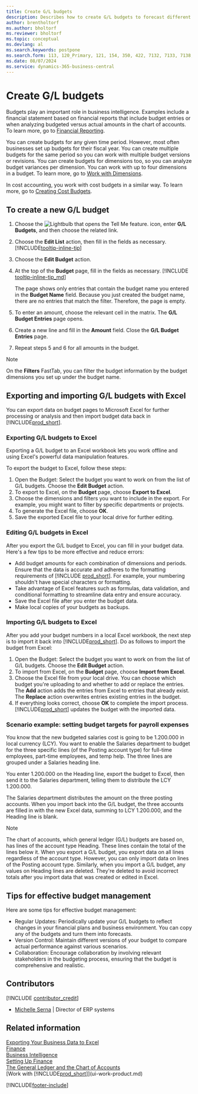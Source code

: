 ```yaml
---
title: Create G/L budgets
description: Describes how to create G/L budgets to forecast different financial activities and assign dimensions for business intelligence purposes.
author: brentholtorf
ms.author: bholtorf
ms.reviewer: bholtorf
ms.topic: conceptual
ms.devlang: al
ms.search.keywords: postpone
ms.search.form: 113, 120_Primary, 121, 154, 350, 422, 7132, 7133, 7138, 7139, 9203, 9219, 9239, 9373, 9374
ms.date: 08/07/2024
ms.service: dynamics-365-business-central
---
```


# Create G/L budgets

Budgets play an important role in business intelligence. Examples include a financial statement based on financial reports that include budget entries or when analyzing budgeted versus actual amounts in the chart of accounts. To learn more, go to [Financial Reporting](bi.md).

You can create budgets for any given time period. However, most often businesses set up budgets for their fiscal year. You can create multiple budgets for the same period so you can work with multiple budget versions or revisions. You can create budgets for dimensions too, so you can analyze budget variances per dimension. You can work with up to four dimensions in a budget. To learn more, go to [Work with Dimensions](finance-dimensions.md).

In cost accounting, you work with cost budgets in a similar way. To learn more, go to [Creating Cost Budgets](finance-create-cost-budgets.md).  

## To create a new G/L budget

1. Choose the ![Lightbulb that opens the Tell Me feature.](media/ui-search/search_small.png "Tell me what you want to do") icon, enter **G/L Budgets**, and then choose the related link.  
2. Choose the **Edit List** action, then fill in the fields as necessary. [!INCLUDE[tooltip-inline-tip](includes/tooltip-inline-tip_md.md)]  
3. Choose the **Edit Budget** action.
4. At the top of the **Budget** page, fill in the fields as necessary. [!INCLUDE [tooltip-inline-tip_md](includes/tooltip-inline-tip_md.md)]  

   The page shows only entries that contain the budget name you entered in the **Budget Name** field. Because you just created the budget name, there are no entries that match the filter. Therefore, the page is empty.  
5. To enter an amount, choose the relevant cell in the matrix. The **G/L Budget Entries** page opens.  
6. Create a new line and fill in the **Amount** field. Close the **G/L Budget Entries** page.  
7. Repeat steps 5 and 6 for all amounts in the budget.  

> [!NOTE]  
> On the **Filters** FastTab, you can filter the budget information by the budget dimensions you set up under the budget name.

## Exporting and importing G/L budgets with Excel

You can export data on budget pages to Microsoft Excel for further processing or analysis and then import budget data back in [!INCLUDE[prod_short](includes/prod_short.md)].

### Exporting G/L budgets to Excel

Exporting a G/L budget to an Excel workbook lets you work offline and using Excel's powerful data manipulation features.

To export the budget to Excel, follow these steps:

1. Open the Budget: Select the budget you want to work on from the list of G/L budgets. Choose the **Edit Budget** action.
1. To export to Excel, on the **Budget** page, choose **Export to Excel**.
1. Choose the dimensions and filters you want to include in the export. For example, you might want to filter by specific departments or projects.
1. To generate the Excel file, choose **OK**.
1. Save the exported Excel file to your local drive for further editing.

### Editing G/L budgets in Excel

After you export the G/L budget to Excel, you can fill in your budget data. Here's a few tips to be more effective and reduce errors:

- Add budget amounts for each combination of dimensions and periods. Ensure that the data is accurate and adheres to the formatting requirements of [!INCLUDE [prod_short](includes/prod_short.md)]. For example, your numbering shouldn't have special characters or formatting.
- Take advantage of Excel features such as formulas, data validation, and conditional formatting to streamline data entry and ensure accuracy.
- Save the Excel file after you enter the budget data.
- Make local copies of your budgets as backups.

### Importing G/L budgets to Excel

After you add your budget numbers in a local Excel workbook, the next step is to import it back into [!INCLUDE[prod_short](includes/prod_short.md)]. Do as follows to import the budget from Excel:

1. Open the Budget: Select the budget you want to work on from the list of G/L budgets. Choose the **Edit Budget** action.
1. To import from Excel, on the **Budget** page, choose **Import from Excel**.
1. Choose the Excel file from your local drive. You can choose which budget you're uploading to and whether to add or replace the entries. The **Add** action adds the entries from Excel to entries that already exist. The **Replace** action overwrites entries existing entries in the budget.
1. If everything looks correct, choose **OK** to complete the import process. [!INCLUDE[prod_short](includes/prod_short.md)] updates the budget with the imported data.

### Scenario example: setting budget targets for payroll expenses

You know that the new budgeted salaries cost is going to be 1.200.000 in local currency (LCY). You want to enable the Salaries department to budget for the three specific lines (of the Posting account type) for full-time employees, part-time employees, and temp help. The three lines are grouped under a Salaries heading line.

You enter 1.200.000 on the Heading line, export the budget to Excel, then send it to the Salaries department, telling them to distribute the LCY 1.200.000.

The Salaries department distributes the amount on the three posting accounts. When you import back into the G/L budget, the three accounts are filled in with the new Excel data, summing to LCY 1.200.000, and the Heading line is blank.

> [!NOTE]
> The chart of accounts, which general ledger (G/L) budgets are based on, has lines of the account type Heading. These lines contain the total of the lines below it. When you export a G/L budget, you export data on all lines regardless of the account type. However, you can only import data on lines of the Posting account type. Similarly, when you import a G/L budget, any values on Heading lines are deleted. They're deleted to avoid incorrect totals after you import data that was created or edited in Excel.

## Tips for effective budget management

Here are some tips for effective budget management:

- Regular Updates: Periodically update your G/L budgets to reflect changes in your financial plans and business environment. You can copy any of the budgets and turn them into forecasts.
- Version Control: Maintain different versions of your budget to compare actual performance against various scenarios.
- Collaboration: Encourage collaboration by involving relevant stakeholders in the budgeting process, ensuring that the budget is comprehensive and realistic.

## Contributors

[!INCLUDE [contributor_credit](includes/contributor_credit.md)]

* [Michelle Serna](https://www.linkedin.com/in/michelleserna1/) | Director of ERP systems

## Related information

[Exporting Your Business Data to Excel](about-export-data.md)  
[Finance](finance.md)  
[Business Intelligence](bi.md)  
[Setting Up Finance](finance-setup-finance.md)  
[The General Ledger and the Chart of Accounts](finance-general-ledger.md)  
[Work with [!INCLUDE[prod_short](includes/prod_short.md)]](ui-work-product.md)  

[!INCLUDE[footer-include](includes/footer-banner.md)]
